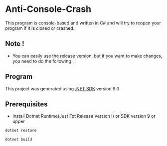 # Anti-Console-Crash
This program is console-based and written in C# and will try to reopen your program if it is closed or crashed.

## Note !

- You can easily use the release version, but if you want to make changes, you need to do the following :

## Program

This project was generated using [.NET SDK](https://dotnet.microsoft.com/en-us/download/dotnet/8.0) version 9.0

## Prerequisites

- Install Dotnet Runtime(Just Fot Release Version !) or SDK version 9 or upper

```bash
dotnet restore
```
```bash
dotnet build
```